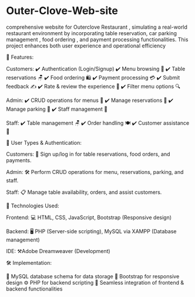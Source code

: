 # Outer-Clove-Web-site
comprehensive website for Outerclove Restaurant , simulating a real-world restaurant environment by incorporating table reservation, car parking management , food ordering , and payment processing functionalities. This project enhances both user experience and operational efficiency

🔑 Features:

Customers:
✔️ Authentication (Login/Signup)
✔️ Menu browsing 📜
✔️ Table reservations 🪑
✔️ Food ordering 🛍️
✔️ Payment processing 💳
✔️ Submit feedback ✍️
✔️ Rate & review the experience 🌟
✔️ Filter menu options 🔍

Admin:
✔️ CRUD operations for menus 📝
✔️ Manage reservations 📅
✔️ Manage parking 🚗
✔️ Staff management 👥

Staff:
✔️ Table management 🪑
✔️ Order handling 🍽️
✔️ Customer assistance 🤝


👥 User Types & Authentication:

Customers:
👤 Sign up/log in for table reservations, food orders, and payments.

Admin:
🛠️ Perform CRUD operations for menu, reservations, parking, and staff.

Staff:
📋 Manage table availability, orders, and assist customers.



🔧 Technologies Used:

Frontend:
💻 HTML, CSS, JavaScript, Bootstrap (Responsive design)

Backend:
🖥️ PHP (Server-side scripting), MySQL via XAMPP (Database management)

IDE:
 ⚒️Adobe Dreamweaver (Development)





🛠️ Implementation:

🔗 MySQL database schema for data storage
📱 Bootstrap for responsive design
⚙️ PHP for backend scripting
📡 Seamless integration of frontend & backend functionalities
